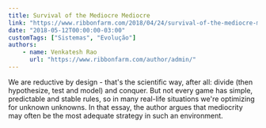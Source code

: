 ```yaml
---
title: Survival of the Mediocre Mediocre
link: "https://www.ribbonfarm.com/2018/04/24/survival-of-the-mediocre-mediocre/"
date: "2018-05-12T00:00:00-03:00"
customTags: ["Sistemas", "Evolução"]
authors:
    - name: Venkatesh Rao
      url: "https://www.ribbonfarm.com/author/admin/"
---
```


We are reductive by design - that's the scientific way, after all: divide (then hypothesize, test and model) and conquer. But not every game has simple, predictable and stable rules, so in many real-life situations we're optimizing for unknown unknowns. In that essay, the author argues that mediocrity may often be the most adequate strategy in such an environment.
